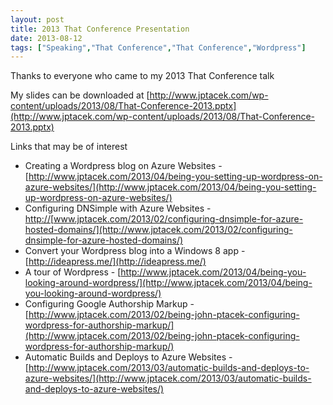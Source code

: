 ```yaml
---
layout: post
title: 2013 That Conference Presentation
date: 2013-08-12
tags: ["Speaking","That Conference","That Conference","Wordpress"]
---
```


Thanks to everyone who came to my 2013 That Conference talk

My slides can be downloaded at [http://www.jptacek.com/wp-content/uploads/2013/08/That-Conference-2013.pptx](http://www.jptacek.com/wp-content/uploads/2013/08/That-Conference-2013.pptx)

Links that may be of interest

*   Creating a Wordpress blog on Azure Websites - [http://www.jptacek.com/2013/04/being-you-setting-up-wordpress-on-azure-websites/](http://www.jptacek.com/2013/04/being-you-setting-up-wordpress-on-azure-websites/)
*   Configuring DNSimple with Azure Websites - [http://](http://www.jptacek.com/2013/02/configuring-dnsimple-for-azure-hosted-domains/)[www.jptacek.com/2013/02/configuring-dnsimple-for-azure-hosted-domains/](http://www.jptacek.com/2013/02/configuring-dnsimple-for-azure-hosted-domains/)
*   Convert your Wordpress blog into a Windows 8 app - [http://ideapress.me/](http://ideapress.me/)
*   A tour of Wordpress - [http://www.jptacek.com/2013/04/being-you-looking-around-wordpress/](http://www.jptacek.com/2013/04/being-you-looking-around-wordpress/)
*   Configuring Google Authorship Markup - [http://www.jptacek.com/2013/02/being-john-ptacek-configuring-wordpress-for-authorship-markup/](http://www.jptacek.com/2013/02/being-john-ptacek-configuring-wordpress-for-authorship-markup/)
*   Automatic Builds and Deploys to Azure Websites - [http://www.jptacek.com/2013/03/automatic-builds-and-deploys-to-azure-websites/](http://www.jptacek.com/2013/03/automatic-builds-and-deploys-to-azure-websites/)
